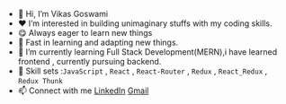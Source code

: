 - 👋 Hi, I’m Vikas Goswami
- :heart: I’m interested in building unimaginary stuffs with my coding skills.
- :yum: Always eager to learn new things 
- :muscle: Fast in learning and adapting new things.
- :brain: I’m currently learning Full Stack Development(MERN),i have learned frontend , currently pursuing backend.
- :wrench: Skill sets :`JavaScript` , `React` , `React-Router` , `Redux` , `React_Redux` , `Redux Thunk`
- 📫 Connect with me 
  [LinkedIn](https://www.linkedin.com/in/vikas-goswami-41986a205/github-buttons) 
  [Gmail](vikasg224@gmail.com)


<!---
Akki37/Akki37 is a ✨ special ✨ repository because its `README.md` (this file) appears on your GitHub profile.
You can click the Preview link to take a look at your changes.
--->

